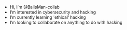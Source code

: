 - Hi, I’m @BallsMan-collab
- I’m interested in cybersecurity and hacking
- I’m currently learning 'ethical' hacking
- I’m looking to collaborate on anything to do with hacking

<!---
BallsMan-collab/BallsMan-collab is a ✨ special ✨ repository because its `README.md` (this file) appears on your GitHub profile.
You can click the Preview link to take a look at your changes.
--->
